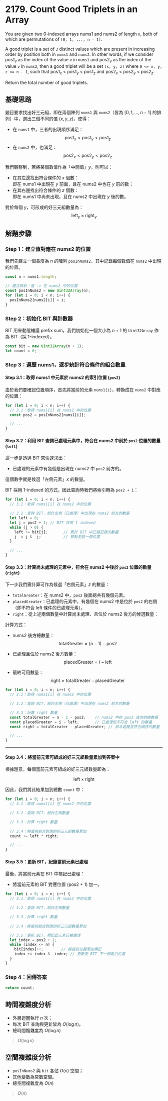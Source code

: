 # 2179. Count Good Triplets in an Array

You are given two 0-indexed arrays nums1 and nums2 of length `n`, 
both of which are permutations of `[0, 1, ..., n - 1]`.

A good triplet is a set of `3` distinct values 
which are present in increasing order by position both in `nums1` and `nums2`. 
In other words, if we consider $\text{pos1}_v$ as the index of the value `v` in `nums1` and
$\text{pos2}_v$ as the index of the value `v` in `nums2`, 
then a good triplet will be a set `(x, y, z)` where `0 <= x, y, z <= n - 1`, 
such that $\text{pos1}_x$ < $\text{pos1}_y$ < $\text{pos1}_z$ and $\text{pos2}_x$ < $\text{pos2}_y$ < $\text{pos2}_z$.

Return the total number of good triplets.

## 基礎思路

題目要求找出好三元組，即在兩個陣列 `nums1` 與 `nums2`（皆為 $[0, 1, ..., n - 1]$ 的排列）中，選出三個不同的值 $(x, y, z)$，使得：

- 在 `nums1` 中，三者的出現順序滿足：  
  $$\text{pos1}_x < \text{pos1}_y < \text{pos1}_z$$
- 在 `nums2` 中，也滿足：  
  $$\text{pos2}_x < \text{pos2}_y < \text{pos2}_z$$

我們觀察到，若將某個數值作為「中間值」$y$，則可以：

- 在其左邊找出符合條件的 $x$ 個數：  
  即在 nums1 中出現在 $y$ 前面，且在 nums2 中也在 $y$ 前的數；
- 在其右邊找出符合條件的 $z$ 個數：  
  即在 nums1 中尚未出現，且在 nums2 中出現在 $y$ 後的數。

對於每個 $y$，可形成的好三元組數量為：
$${\text{left}_y} \times {\text{right}_y}$$

## 解題步驟

### Step 1：建立值對應在 nums2 的位置

我們先建立一個長度為 $n$ 的陣列 `posInNums2`，其中記錄每個數值在 `nums2` 中出現的位置。

```typescript
const n = nums1.length;

// 建立映射：值 -> 在 nums2 中的位置
const posInNums2 = new Uint32Array(n);
for (let i = 0; i < n; i++) {
  posInNums2[nums2[i]] = i;
}
```

### Step 2：初始化 BIT 與計數器

BIT 用來動態維護 prefix sum，我們初始化一個大小為 $n + 1$ 的 `Uint32Array` 作為 BIT（採 1-indexed）。

```typescript
const bit = new Uint32Array(n + 1);
let count = 0;
```

### Step 3：遍歷 nums1，逐步統計符合條件的組合數量

#### Step 3.1：取得 nums1 中元素於 nums2 的索引位置 (`pos2`)

由於我們要確認位置順序，首先將當前的元素 `nums1[i]`，轉換成在 `nums2` 中對應的位置：

```typescript
for (let i = 0; i < n; i++) {
  // 3.1：取得 nums1[i] 在 nums2 中的位置
  const pos2 = posInNums2[nums1[i]];

  // ...
}
```

#### Step 3.2：利用 BIT 查詢已處理元素中，符合在 nums2 中前於 `pos2` 位置的數量 (`left`)

這一步是透過 BIT 來快速求出：

- 已處理的元素中有幾個是出現在 nums2 中 `pos2` 前方的。

這個數字就是候選「左側元素」$x$ 的數量。

BIT 採用 1-indexed 的方式，因此查詢時我們將索引轉為 `pos2 + 1`：

```typescript
for (let i = 0; i < n; i++) {
  // 3.1：取得 nums1[i] 在 nums2 中的位置

  // 3.2：查詢 BIT，統計左側（已處理）中出現在 nums2 前方的數量
  let left = 0;
  let j = pos2 + 1; // BIT 採用 1-indexed
  while (j > 0) {
    left += bit[j];       // 累計 BIT 中已經記錄的數量
    j -= j & -j;          // 移動至前一個位置
  }

  // ...
}
```

#### Step 3.3：計算尚未處理的元素中，符合在 nums2 中後於 `pos2` 位置的數量 (`right`)

下一步我們需計算可作為候選「右側元素」$z$ 的數量：

- `totalGreater`：在 nums2 中，`pos2` 後面總共有幾個元素。
- `placedGreater`：已處理的元素中，有幾個在 nums2 中是位於 `pos2` 的右側（即不符合 left 條件的已處理元素）。
- `right`：從上述兩個數量中計算尚未處理、且位於 nums2 後方的候選數量：

計算方式：

- nums2 後方總數量：
  $$\text{totalGreater} = (n - 1) - \text{pos2}$$

- 已處理且位於 nums2 後方數量：
  $$\text{placedGreater} = i - \text{left}$$

- 最終可用數量：
  $$\text{right} = \text{totalGreater} - \text{placedGreater}$$

```typescript
for (let i = 0; i < n; i++) {
  // 3.1：取得 nums1[i] 在 nums2 中的位置

  // 3.2：查詢 BIT，統計左側（已處理）中出現在 nums2 前方的數量

  // 3.3：計算 right 數量
  const totalGreater = n - 1 - pos2;    // nums2 中在 pos2 後方的總數量
  const placedGreater = i - left;       // 已處理但不符合 left 的數量
  const right = totalGreater - placedGreater; // 尚未處理且符合順序的數量

  // ...
}
```

---

#### Step 3.4：將當前元素可組成的好三元組數量累加到答案中

根據題意，每個當前元素可組成的好三元組數量即為：

$$\text{left} \times \text{right}$$

因此，我們將此結果加到總數 `count` 中：

```typescript
for (let i = 0; i < n; i++) {
  // 3.1：取得 nums1[i] 在 nums2 中的位置

  // 3.2：查詢 BIT，統計左側數量

  // 3.3：計算 right 數量
  
  // 3.4：將當前組合對應的好三元組數量累加
  count += left * right;

  // ...
}
```

#### Step 3.5：更新 BIT，紀錄當前元素已處理

最後，將當前元素在 BIT 中標記已處理：

- 將當前元素的 BIT 對應位置 (pos2 + 1) 加一。

```typescript
for (let i = 0; i < n; i++) {
  // 3.1：取得 nums1[i] 在 nums2 中的位置

  // 3.2：查詢 BIT，統計左側數量

  // 3.3：計算 right 數量
  
  // 3.4：將當前組合對應的好三元組數量累加

  // 3.5：更新 BIT，標記此元素已被處理
  let index = pos2 + 1;
  while (index <= n) {
    bit[index]++;        // 將當前位置累加標記
    index += index & -index; // 更新至 BIT 下一個索引位置
  }
}
```

### Step 4：回傳答案

```typescript
return count;
```

## 時間複雜度分析

- 外層迴圈執行 $n$ 次；
- 每次 BIT 查詢與更新皆為 $O(\log n)$。
- 總時間複雜度為 $O(\log n)$

> $O(\log n)$

## 空間複雜度分析

- `posInNums2` 與 `bit` 各佔 $O(n)$ 空間；
- 其他變數為常數空間。
- 總空間複雜度為 $O(n)$

> $O(n)$
